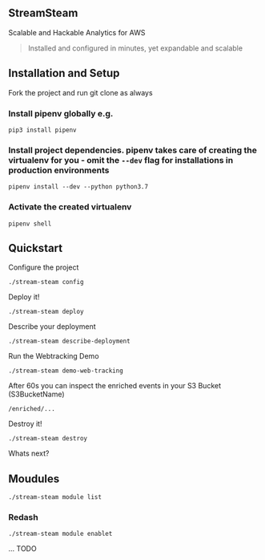 StreamSteam
-----------

Scalable and Hackable Analytics for AWS

> Installed and configured in minutes, yet expandable and scalable  

## Installation and Setup

Fork the project and run git clone as always

### Install pipenv globally e.g.

    pip3 install pipenv

### Install project dependencies. pipenv takes care of creating the virtualenv for you - omit the `--dev` flag for installations in production environments    
    
    pipenv install --dev --python python3.7
    
### Activate the created virtualenv

    pipenv shell

## Quickstart

Configure the project

    ./stream-steam config
    
Deploy it!

    ./stream-steam deploy
    
Describe your deployment

    ./stream-steam describe-deployment
    
Run the Webtracking Demo

    ./stream-steam demo-web-tracking
    
After 60s you can inspect the enriched events in your S3 Bucket (S3BucketName)

    /enriched/...
    
Destroy it!

    ./stream-steam destroy
    
Whats next?

## Moudules

    ./stream-steam module list

### Redash

    ./stream-steam module enablet
    
... TODO
